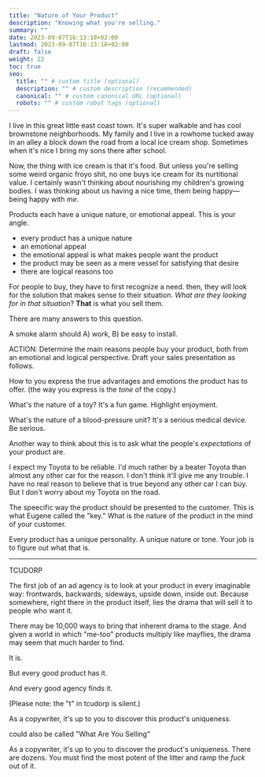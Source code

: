 ```yaml
---
title: "Nature of Your Product"
description: "Knowing what you're selling."
summary: ""
date: 2023-09-07T16:13:18+02:00
lastmod: 2023-09-07T16:13:18+02:00
draft: false
weight: 22
toc: true
seo:
  title: "" # custom title (optional)
  description: "" # custom description (recommended)
  canonical: "" # custom canonical URL (optional)
  robots: "" # custom robot tags (optional)
---
```

I live in this great little east coast town. It's super walkable and has cool brownstone neighborhoods. My family and I live in a rowhome tucked away in an alley a block down the road from a local ice cream shop. Sometimes when it's nice I bring my sons there after school.

Now, the thing with ice cream is that it's food. But unless you're selling some weird organic froyo shit, no one buys ice cream for its nurtitional value. I certainly wasn't thinking about nourishing my children's growing bodies. I was thinking about us having a nice time, them being happy&mdash;being happy with *me*.

Products each have a unique nature, or emotional appeal. This is your angle.

* every product has a unique nature
* an emotional appeal
* the emotional appeal is what makes people want the product
* the product may be seen as a mere vessel for satisfying that desire
* there are logical reasons too

 For people to buy, they have to first recognize a need. then, they will look for the solution that makes sense to their situation. *What are they looking for in that situation*? **That** is what you sell them.

 There are many answers to this question.

 A smoke alarm should A) work, B) be easy to install.

 ACTION: Determine the main reasons people buy your product, both from an emotional and logical perspective. Draft your sales presentation as follows.

How to you express the true advantages and emotions the product has to offer. (the way you express is the *tone* of the copy.)

What's the nature of a toy? It's a fun game. Highlight enjoyment.

What's the nature of a blood-pressure unit? It's a serious medical device. Be serious.

Another way to think about this is to ask what the people's *expectations* of your product are.

I expect my Toyota to be reliable. I'd much rather by a beater Toyota than almost any other car for the reason. I don't think it'll give me any trouble. I have no real reason to believe that is true beyond any other car I can buy. But I don't worry about my Toyota on the road.




The speecific way the product should be presented to the customer. This is what Eugene called the "key." What is the nature of the product in the mind of your customer.

 Every product has a unique personality. A unique nature or tone. Your job is to figure out what that is.

 ---

 TCUDORP

 The first job of an ad agency is to look at your product in every imaginable way: frontwards, backwards, sideways, upside down, inside out. Because somewhere, right there in the product itself, lies the drama that will sell it to people who want it.

 There may be 10,000 ways to bring that inherent drama to the stage. And given a world in which "me-too" products multiply like mayflies, the drama may seem that much harder to find.

 It is.

 But every good product has it.

 And every good agency finds it.

 (Please note: the "t" in tcudorp is silent.)

 As a copywriter, it's up to you to discover this product's uniqueness.

 could also be called "What Are You Selling"

As a copywriter, it's up to you to discover the product's uniqueness. There are dozens. You must find the most potent of the litter and ramp the *fuck* out of it.
